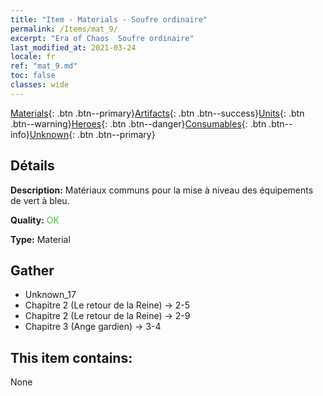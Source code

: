 ```yaml
---
title: "Item - Materials - Soufre ordinaire"
permalink: /Items/mat_9/
excerpt: "Era of Chaos  Soufre ordinaire"
last_modified_at: 2021-03-24
locale: fr
ref: "mat_9.md"
toc: false
classes: wide
---
```

 [Materials](/fr/Items/){: .btn .btn--primary}[Artifacts](/fr/Items/Artifacts/){: .btn .btn--success}[Units](/fr/Items/Units/){: .btn .btn--warning}[Heroes](/fr/Items/Heroes/){: .btn .btn--danger}[Consumables](/fr/Items/Consumables/){: .btn .btn--info}[Unknown](/fr/Items/Unknown/){: .btn .btn--primary}

## Détails
 **Description:** Matériaux communs pour la mise à niveau des équipements de vert à bleu.

 **Quality:** <span style="color: #32CD32">OK</span>

 **Type:** Material

## Gather

*    Unknown_17 
*    Chapitre 2 (Le retour de la Reine) -> 2-5 
*    Chapitre 2 (Le retour de la Reine) -> 2-9 
*    Chapitre 3 (Ange gardien) -> 3-4 

## This item contains:

  None

